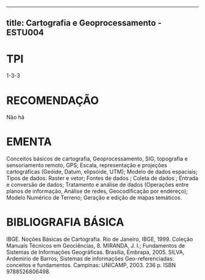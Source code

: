 
---
title: Cartografia e Geoprocessamento - ESTU004 
---

# TPI

1-3-3

# RECOMENDAÇÃO

Não há

# EMENTA

Conceitos básicos de cartografia, Geoprocessamento, SIG, topografia e sensoriamento remoto, GPS; Escala, representação e projeções cartográficas (Geóide, Datum, elipsóide, UTM); Modelo de dados espaciais; Tipos de dados: Raster e vetor; Fontes de dados ; Coleta de dados ; Entrada e conversão de dados; Tratamento e análise de dados (Operações entre planos de informação, Análise de redes, Geocodificação por endereço); Modelo Numérico de Terreno; Geração e edição de mapas temáticos.

# BIBLIOGRAFIA BÁSICA

IBGE. Noções Básicas de Cartografia. Rio de Janeiro, IBGE, 1999. Coleção Manuais Técnicos em Geociências, 8.
MIRANDA, J. I.; Fundamentos de Sistemas de Informações Geográficas. Brasília, Embrapa, 2005.
SILVA, Ardemirio de Barros; Sistemas de informações Geo-referenciadas: conceitos e fundamentos. Campinas: UNICAMP, 2003. 236 p. ISBN 9788526806498.
        